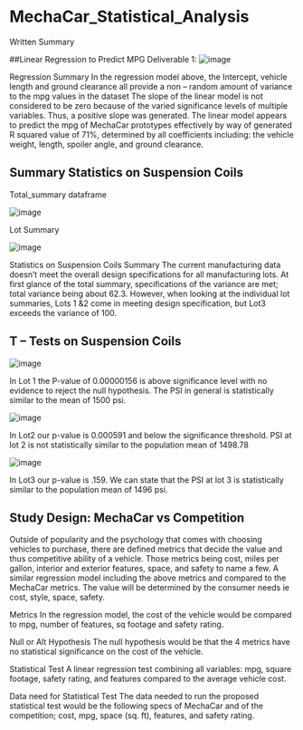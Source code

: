 # MechaCar_Statistical_Analysis
Written Summary

##Linear Regression to Predict MPG
Deliverable 1:
![image](https://user-images.githubusercontent.com/102800315/180666060-b607ab97-029d-4132-b2bb-b5d7fac304a8.png)

 

Regression Summary
In the regression model above, the Intercept, vehicle length and ground clearance all provide a non – random amount of variance to the mpg values in the dataset
The slope of the linear model is not considered to be zero because of the varied significance levels of multiple variables. Thus, a positive slope was generated. 
The linear model appears to predict the mpg of MechaCar prototypes effectively by way of generated R squared value of 71%, determined by all coefficients including: the vehicle weight, length, spoiler angle, and ground clearance. 


## Summary Statistics on Suspension Coils

Total_summary dataframe

![image](https://user-images.githubusercontent.com/102800315/180666095-edae6279-e3fb-46c8-8a85-dd510ff2fc04.png)




 

Lot Summary
 

![image](https://user-images.githubusercontent.com/102800315/180666107-e65b3a8b-d129-40c4-8832-5cdf553270b8.png)





Statistics on Suspension Coils Summary
The current manufacturing data doesn’t meet the overall design specifications for all manufacturing lots. At first glance of the total summary, specifications of the variance are met; total variance being about 62.3. However, when looking at the individual lot summaries, Lots 1 &2 come in meeting design specification, but Lot3 exceeds the variance of 100. 



## T – Tests on Suspension Coils


![image](https://user-images.githubusercontent.com/102800315/180666116-68bae71a-19b6-4273-90ae-c75cea30707e.png)



 

In Lot 1 the P-value of  0.00000156 is above significance level with no evidence to reject the null hypothesis. The PSI in general is statistically similar to the mean of 1500 psi.

 
 
 ![image](https://user-images.githubusercontent.com/102800315/180666123-a0f8d880-7b88-40c7-830f-dc67bfec519b.png)

 
 
 
 

In Lot2 our p-value is 0.000591 and below the significance threshold. PSI at lot 2 is not statistically similar to the population mean of 1498.78

 
 ![image](https://user-images.githubusercontent.com/102800315/180666146-da75d211-40f7-41a6-a0a5-b9f41dc4bef3.png)

 
 
 
 

In Lot3 our p-value is .159. We can state that the PSI at lot 3 is statistically similar to the population mean of 1496 psi.
## Study Design: MechaCar vs Competition
Outside of popularity and the psychology that comes with choosing vehicles to purchase, there are defined metrics that decide the value and thus competitive ability of a vehicle. Those metrics being cost, miles per gallon, interior and exterior features, space, and safety to name a few. A similar regression model including the above metrics and compared to the MechaCar metrics. The value will be determined by the consumer needs ie cost, style, space, safety. 

Metrics
In the regression model, the cost of the vehicle would be compared to mpg, number of features, sq footage and safety rating.

Null or Alt Hypothesis
The null hypothesis would be that the 4 metrics have no statistical significance on the cost of the vehicle. 

Statistical Test
A linear regression test combining all variables: mpg, square footage, safety rating, and features compared to the average vehicle cost. 

Data need for Statistical Test
The data needed to run the proposed statistical test would be the following specs of MechaCar and  of the competition; cost, mpg, space (sq. ft), features, and safety rating. 
